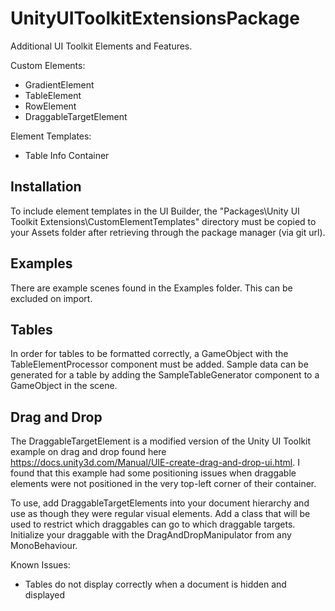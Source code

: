 # UnityUIToolkitExtensionsPackage

Additional UI Toolkit Elements and Features.

Custom Elements:
- GradientElement
- TableElement
- RowElement
- DraggableTargetElement

Element Templates:
- Table Info Container

## Installation
To include element templates in the UI Builder, the "Packages\Unity UI Toolkit Extensions\CustomElementTemplates" directory must be copied to your Assets folder after retrieving through the package manager (via git url).

## Examples
There are example scenes found in the Examples folder.  This can be excluded on import.

## Tables
In order for tables to be formatted correctly, a GameObject with the TableElementProcessor component must be added.  Sample data can be generated for a table by adding the SampleTableGenerator component to a GameObject in the scene.

## Drag and Drop
The DraggableTargetElement is a modified version of the Unity UI Toolkit example on drag and drop found here https://docs.unity3d.com/Manual/UIE-create-drag-and-drop-ui.html.  I found that this example had some positioning issues when draggable elements were not positioned in the very top-left corner of their container.

To use, add DraggableTargetElements into your document hierarchy and use as though they were regular visual elements.  Add a class that will be used to restrict which draggables can go to which draggable targets.  Initialize your draggable with the DragAndDropManipulator from any MonoBehaviour.

Known Issues:
- Tables do not display correctly when a document is hidden and displayed
